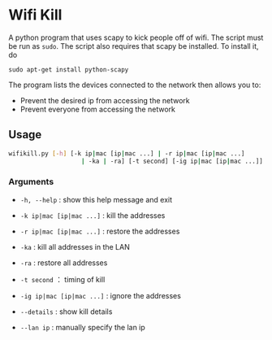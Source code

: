 Wifi Kill
========

A python program that uses scapy to kick people off of wifi. The script must be run as `sudo`. The script also requires that scapy be installed. To install it, do

    sudo apt-get install python-scapy

The program lists the devices connected to the network then allows you to:
 - Prevent the desired ip from accessing the network
 - Prevent everyone from accessing the network

## Usage

```bash
wifikill.py [-h] [-k ip|mac [ip|mac ...] | -r ip|mac [ip|mac ...] 
                    | -ka | -ra] [-t second] [-ig ip|mac [ip|mac ...]] [--details] [--lan ip]
```

### Arguments
- `-h, --help`
:    show this help message and exit

- `-k ip|mac [ip|mac ...]`
:    kill the addresses

- `-r ip|mac [ip|mac ...]`
:    restore the addresses

- `-ka`
:    kill all addresses in the LAN

- `-ra`
:    restore all addresses

- `-t second`
：   timing of kill

- `-ig ip|mac [ip|mac ...]`
:    ignore the addresses

- `--details`
:    show kill details

- `--lan ip`
:    manually specify the lan ip